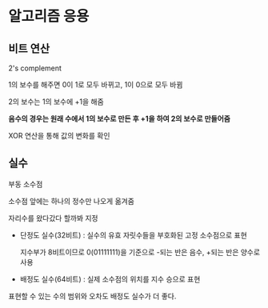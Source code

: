 # 알고리즘 응용

## 비트 연산

2's complement 

1의 보수를 해주면 0이 1로 모두 바뀌고, 1이 0으로 모두 바뀜

2의 보수는 1의 보수에 +1을 해줌

**음수의 경우는 원래 수에서 1의 보수로 만든 후 +1을 하여 2의 보수로 만들어줌**



XOR 연산을 통해 값의 변화를 확인



## 실수

부동 소수점

소수점 앞에는 하나의 정수만 나오게 옮겨줌

자리수를 왔다갔다 할까봐 지정

* 단정도 실수(32비트) : 실수의 유효 자릿수들을 부호화된 고정 소수점으로 표현

  지수부가 8비트이므로 0(01111111)을 기준으로 -되는 반은 음수, +되는 반은 양수로 사용

* 배정도 실수(64비트) : 실제 소수점의 위치를 지수 승으로 표현

표현할 수 있는 수의 범위와 오차도 배정도 실수가 더 좋다.